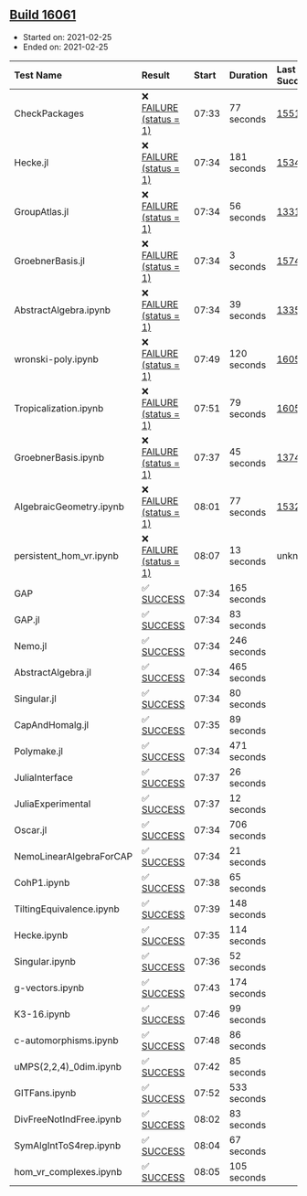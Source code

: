 ## [Build 16061](https://oscarci.mathematik.uni-kl.de/job/oscar/16061/)

* Started on: 2021-02-25
* Ended on: 2021-02-25

| Test Name    | Result | Start | Duration | Last Success | First Failure |
|:-------------|:-------|:------|:---------|:-------------|:--------------|
| CheckPackages | ❌ [FAILURE (status = 1)](https://oscarci.mathematik.uni-kl.de/job/oscar/16061/artifact/logs/build-16061/CheckPackages.log) | 07:33 | 77 seconds | [15514](https://oscarci.mathematik.uni-kl.de/job/oscar/15514/) | [15515](https://oscarci.mathematik.uni-kl.de/job/oscar/15515/) |
| Hecke.jl | ❌ [FAILURE (status = 1)](https://oscarci.mathematik.uni-kl.de/job/oscar/16061/artifact/logs/build-16061/Hecke.jl.log) | 07:34 | 181 seconds | [15344](https://oscarci.mathematik.uni-kl.de/job/oscar/15344/) | [15348](https://oscarci.mathematik.uni-kl.de/job/oscar/15348/) |
| GroupAtlas.jl | ❌ [FAILURE (status = 1)](https://oscarci.mathematik.uni-kl.de/job/oscar/16061/artifact/logs/build-16061/GroupAtlas.jl.log) | 07:34 | 56 seconds | [13311](https://oscarci.mathematik.uni-kl.de/job/oscar/13311/) | [13312](https://oscarci.mathematik.uni-kl.de/job/oscar/13312/) |
| GroebnerBasis.jl | ❌ [FAILURE (status = 1)](https://oscarci.mathematik.uni-kl.de/job/oscar/16061/artifact/logs/build-16061/GroebnerBasis.jl.log) | 07:34 | 3 seconds | [15745](https://oscarci.mathematik.uni-kl.de/job/oscar/15745/) | [15746](https://oscarci.mathematik.uni-kl.de/job/oscar/15746/) |
| AbstractAlgebra.ipynb | ❌ [FAILURE (status = 1)](https://oscarci.mathematik.uni-kl.de/job/oscar/16061/artifact/logs/build-16061/AbstractAlgebra.ipynb.log) | 07:34 | 39 seconds | [13355](https://oscarci.mathematik.uni-kl.de/job/oscar/13355/) | [13356](https://oscarci.mathematik.uni-kl.de/job/oscar/13356/) |
| wronski-poly.ipynb | ❌ [FAILURE (status = 1)](https://oscarci.mathematik.uni-kl.de/job/oscar/16061/artifact/logs/build-16061/wronski-poly.ipynb.log) | 07:49 | 120 seconds | [16056](https://oscarci.mathematik.uni-kl.de/job/oscar/16056/) | [16057](https://oscarci.mathematik.uni-kl.de/job/oscar/16057/) |
| Tropicalization.ipynb | ❌ [FAILURE (status = 1)](https://oscarci.mathematik.uni-kl.de/job/oscar/16061/artifact/logs/build-16061/Tropicalization.ipynb.log) | 07:51 | 79 seconds | [16058](https://oscarci.mathematik.uni-kl.de/job/oscar/16058/) | [16059](https://oscarci.mathematik.uni-kl.de/job/oscar/16059/) |
| GroebnerBasis.ipynb | ❌ [FAILURE (status = 1)](https://oscarci.mathematik.uni-kl.de/job/oscar/16061/artifact/logs/build-16061/GroebnerBasis.ipynb.log) | 07:37 | 45 seconds | [13748](https://oscarci.mathematik.uni-kl.de/job/oscar/13748/) | [13749](https://oscarci.mathematik.uni-kl.de/job/oscar/13749/) |
| AlgebraicGeometry.ipynb | ❌ [FAILURE (status = 1)](https://oscarci.mathematik.uni-kl.de/job/oscar/16061/artifact/logs/build-16061/AlgebraicGeometry.ipynb.log) | 08:01 | 77 seconds | [15322](https://oscarci.mathematik.uni-kl.de/job/oscar/15322/) | [15323](https://oscarci.mathematik.uni-kl.de/job/oscar/15323/) |
| persistent_hom_vr.ipynb | ❌ [FAILURE (status = 1)](https://oscarci.mathematik.uni-kl.de/job/oscar/16061/artifact/logs/build-16061/persistent_hom_vr.ipynb.log) | 08:07 | 13 seconds | unknown | unknown |
| GAP | ✅ [SUCCESS](https://oscarci.mathematik.uni-kl.de/job/oscar/16061/artifact/logs/build-16061/GAP.log) | 07:34 | 165 seconds |  |  |
| GAP.jl | ✅ [SUCCESS](https://oscarci.mathematik.uni-kl.de/job/oscar/16061/artifact/logs/build-16061/GAP.jl.log) | 07:34 | 83 seconds |  |  |
| Nemo.jl | ✅ [SUCCESS](https://oscarci.mathematik.uni-kl.de/job/oscar/16061/artifact/logs/build-16061/Nemo.jl.log) | 07:34 | 246 seconds |  |  |
| AbstractAlgebra.jl | ✅ [SUCCESS](https://oscarci.mathematik.uni-kl.de/job/oscar/16061/artifact/logs/build-16061/AbstractAlgebra.jl.log) | 07:34 | 465 seconds |  |  |
| Singular.jl | ✅ [SUCCESS](https://oscarci.mathematik.uni-kl.de/job/oscar/16061/artifact/logs/build-16061/Singular.jl.log) | 07:34 | 80 seconds |  |  |
| CapAndHomalg.jl | ✅ [SUCCESS](https://oscarci.mathematik.uni-kl.de/job/oscar/16061/artifact/logs/build-16061/CapAndHomalg.jl.log) | 07:35 | 89 seconds |  |  |
| Polymake.jl | ✅ [SUCCESS](https://oscarci.mathematik.uni-kl.de/job/oscar/16061/artifact/logs/build-16061/Polymake.jl.log) | 07:34 | 471 seconds |  |  |
| JuliaInterface | ✅ [SUCCESS](https://oscarci.mathematik.uni-kl.de/job/oscar/16061/artifact/logs/build-16061/JuliaInterface.log) | 07:37 | 26 seconds |  |  |
| JuliaExperimental | ✅ [SUCCESS](https://oscarci.mathematik.uni-kl.de/job/oscar/16061/artifact/logs/build-16061/JuliaExperimental.log) | 07:37 | 12 seconds |  |  |
| Oscar.jl | ✅ [SUCCESS](https://oscarci.mathematik.uni-kl.de/job/oscar/16061/artifact/logs/build-16061/Oscar.jl.log) | 07:34 | 706 seconds |  |  |
| NemoLinearAlgebraForCAP | ✅ [SUCCESS](https://oscarci.mathematik.uni-kl.de/job/oscar/16061/artifact/logs/build-16061/NemoLinearAlgebraForCAP.log) | 07:34 | 21 seconds |  |  |
| CohP1.ipynb | ✅ [SUCCESS](https://oscarci.mathematik.uni-kl.de/job/oscar/16061/artifact/logs/build-16061/CohP1.ipynb.log) | 07:38 | 65 seconds |  |  |
| TiltingEquivalence.ipynb | ✅ [SUCCESS](https://oscarci.mathematik.uni-kl.de/job/oscar/16061/artifact/logs/build-16061/TiltingEquivalence.ipynb.log) | 07:39 | 148 seconds |  |  |
| Hecke.ipynb | ✅ [SUCCESS](https://oscarci.mathematik.uni-kl.de/job/oscar/16061/artifact/logs/build-16061/Hecke.ipynb.log) | 07:35 | 114 seconds |  |  |
| Singular.ipynb | ✅ [SUCCESS](https://oscarci.mathematik.uni-kl.de/job/oscar/16061/artifact/logs/build-16061/Singular.ipynb.log) | 07:36 | 52 seconds |  |  |
| g-vectors.ipynb | ✅ [SUCCESS](https://oscarci.mathematik.uni-kl.de/job/oscar/16061/artifact/logs/build-16061/g-vectors.ipynb.log) | 07:43 | 174 seconds |  |  |
| K3-16.ipynb | ✅ [SUCCESS](https://oscarci.mathematik.uni-kl.de/job/oscar/16061/artifact/logs/build-16061/K3-16.ipynb.log) | 07:46 | 99 seconds |  |  |
| c-automorphisms.ipynb | ✅ [SUCCESS](https://oscarci.mathematik.uni-kl.de/job/oscar/16061/artifact/logs/build-16061/c-automorphisms.ipynb.log) | 07:48 | 86 seconds |  |  |
| uMPS(2,2,4)_0dim.ipynb | ✅ [SUCCESS](https://oscarci.mathematik.uni-kl.de/job/oscar/16061/artifact/logs/build-16061/uMPS-2-2-4-_0dim.ipynb.log) | 07:42 | 85 seconds |  |  |
| GITFans.ipynb | ✅ [SUCCESS](https://oscarci.mathematik.uni-kl.de/job/oscar/16061/artifact/logs/build-16061/GITFans.ipynb.log) | 07:52 | 533 seconds |  |  |
| DivFreeNotIndFree.ipynb | ✅ [SUCCESS](https://oscarci.mathematik.uni-kl.de/job/oscar/16061/artifact/logs/build-16061/DivFreeNotIndFree.ipynb.log) | 08:02 | 83 seconds |  |  |
| SymAlgIntToS4rep.ipynb | ✅ [SUCCESS](https://oscarci.mathematik.uni-kl.de/job/oscar/16061/artifact/logs/build-16061/SymAlgIntToS4rep.ipynb.log) | 08:04 | 67 seconds |  |  |
| hom_vr_complexes.ipynb | ✅ [SUCCESS](https://oscarci.mathematik.uni-kl.de/job/oscar/16061/artifact/logs/build-16061/hom_vr_complexes.ipynb.log) | 08:05 | 105 seconds |  |  |

